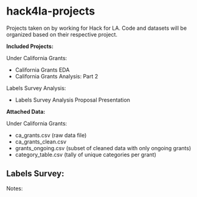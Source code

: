 # hack4la-projects

Projects taken on by working for Hack for LA. Code and datasets will be organized based on their respective project.

**Included Projects:**

Under California Grants:
- California Grants EDA
- California Grants Analysis: Part 2


Labels Survey Analysis:
- Labels Survey Analysis Proposal Presentation

**Attached Data:**

Under California Grants:
- ca_grants.csv (raw data file)
- ca_grants_clean.csv
- grants_ongoing.csv (subset of cleaned data with only ongoing grants)
- category_table.csv (tally of unique categories per grant)

Labels Survey:
- 

Notes:
